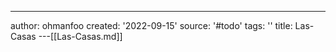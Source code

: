 ---
author: ohmanfoo
created: '2022-09-15'
source: '#todo'
tags: ''
title: Las-Casas
---[[Las-Casas.md]]
